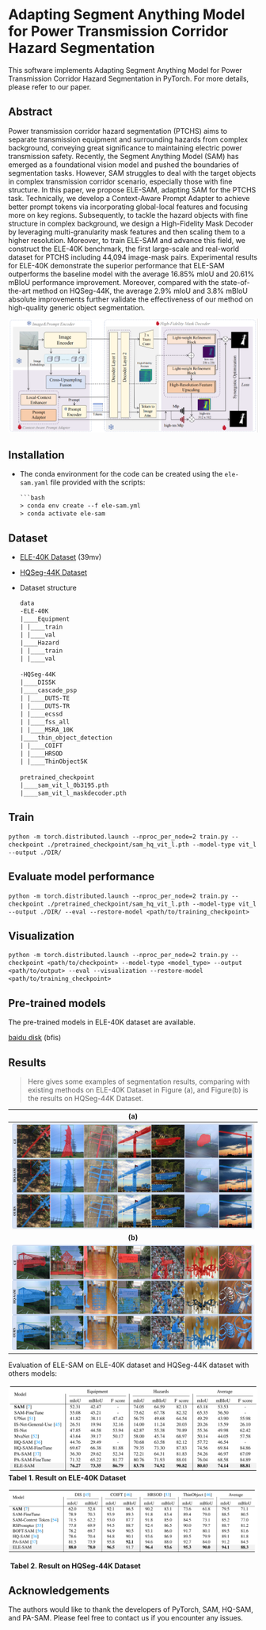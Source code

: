 # **Adapting Segment Anything Model for Power Transmission Corridor Hazard Segmentation**

This software implements Adapting Segment Anything Model for Power Transmission Corridor Hazard Segmentation in PyTorch. For more details, please refer to our paper. 

## Abstract

Power transmission corridor hazard segmentation (PTCHS) aims to separate transmission equipment and surrounding hazards from complex background, conveying great significance to maintaining electric power transmission safety. Recently, the Segment Anything Model (SAM) has emerged as a foundational vision model and pushed the boundaries of segmentation tasks. However, SAM struggles to deal with the target objects in complex transmission corridor scenario, especially those with fine structure. In this paper, we propose ELE-SAM, adapting SAM for the PTCHS task. Technically, we develop a Context-Aware Prompt Adapter to achieve better prompt tokens via incorporating global-local features and focusing more on key regions. Subsequently, to tackle the hazard objects with fine structure in complex background, we design a High-Fidelity Mask Decoder by leveraging multi-granularity mask features and then scaling them to a higher resolution. Moreover, to train ELE-SAM and advance this field, we construct the ELE-40K benchmark, the first large-scale and real-world dataset for PTCHS including 44,094 image-mask pairs. Experimental results for ELE-40K demonstrate the superior performance that ELE-SAM outperforms the baseline model with the average 16.85% mIoU and 20.61% mBIoU performance improvement. Moreover, compared with the state-of-the-art method on HQSeg-44K, the average 2.9% mIoU and 3.8% mBIoU absolute improvements further validate the effectiveness of our method on high-quality generic object segmentation.

![](./figure/overall.png)

## Installation

- The conda environment for the code can be created using the `ele-sam.yaml` file provided with the scripts:

  ```shell
  ```bash
  > conda env create --f ele-sam.yml
  > conda activate ele-sam
  ```

## Dataset

- [ELE-40K Dataset](https://pan.baidu.com/s/1-0v0G2HpX0K5-uKjTjLLQQ) (39mv)
- [HQSeg-44K Dataset](https://huggingface.co/sam-hq-team/sam-hq-training/tree/main/data) 

- Dataset structure

  ```
  data
  -ELE-40K
  |____Equipment
  | |____train
  | |____val
  |____Hazard
  | |____train
  | |____val
  
  -HQSeg-44K
  |____DIS5K
  |____cascade_psp
  | |____DUTS-TE
  | |____DUTS-TR
  | |____ecssd
  | |____fss_all
  | |____MSRA_10K
  |____thin_object_detection
  | |____COIFT
  | |____HRSOD
  | |____ThinObject5K
  
  pretrained_checkpoint
  |____sam_vit_l_0b3195.pth
  |____sam_vit_l_maskdecoder.pth
  ```

## Train

    python -m torch.distributed.launch --nproc_per_node=2 train.py --checkpoint ./pretrained_checkpoint/sam_hq_vit_l.pth --model-type vit_l --output ./DIR/

## Evaluate model performance

    python -m torch.distributed.launch --nproc_per_node=2 train.py --checkpoint ./pretrained_checkpoint/sam_hq_vit_l.pth --model-type vit_l --output ./DIR/ --eval --restore-model <path/to/training_checkpoint>

## Visualization

    python -m torch.distributed.launch --nproc_per_node=2 train.py --checkpoint <path/to/checkpoint> --model-type <model_type> --output <path/to/output> --eval --visualization --restore-model <path/to/training_checkpoint>

## Pre-trained models

The pre-trained models in ELE-40K dataset are available. 

[baidu disk](https://pan.baidu.com/s/1NCKNnxIBnXXeGZ-bwceRTg) (bfis)

## Results

>  Here gives some examples of segmentation results, comparing with existing methods on ELE-40K Dataset in Figure (a), and Figure(b) is the results on HQSeg-44K Dataset.  

|           (a)           |
| :---------------------: |
| ![image-20250312204732573](./figure/vis-ele40k.png) |
| **(b)** |
| ![image-20250312204800442](./figure/vis-hqseg.png) |

Evaluation of ELE-SAM on ELE-40K dataset and HQSeg-44K dataset with others models:

![image-20250312205620873](./figure/tab-ele40k.png)                                                                 							**Tabel 1. Result on ELE-40K Dataset** 

![image-20250312205456346](./figure/tab-hqseg.png)

​                                                          **Tabel 2. Result on HQSeg-44K Dataset** 

## Acknowledgements

The authors would like to thank the developers of PyTorch, SAM, HQ-SAM, and PA-SAM. 
Please feel free to contact us if you encounter any issues. 
